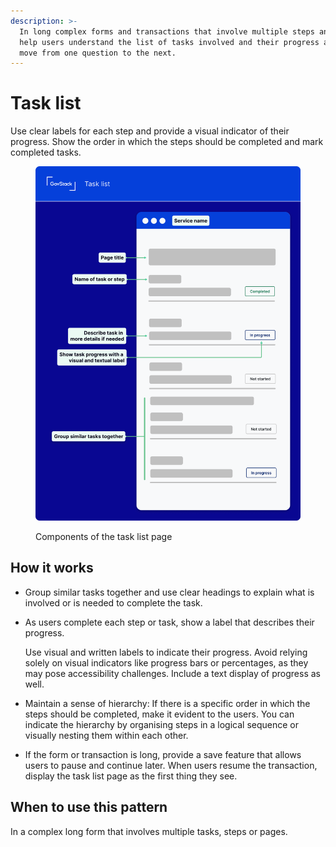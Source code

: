 ```yaml
---
description: >-
  In long complex forms and transactions that involve multiple steps and pages,
  help users understand the list of tasks involved and their progress as they
  move from one question to the next.
---
```


# Task list

Use clear labels for each step and provide a visual indicator of their progress. Show the order in which the steps should be completed and mark completed tasks.&#x20;

<figure><img src="../../../.gitbook/assets/image.png" alt=""><figcaption><p>Components of the task list page</p></figcaption></figure>

## How it works

* Group similar tasks together and use clear headings to explain what is involved or is needed to complete the task.&#x20;
*   As users complete each step or task, show a label that describes their progress.

    Use visual and written labels to indicate their progress. Avoid relying solely on visual indicators like progress bars or percentages, as they may pose accessibility challenges. Include a text display of progress as well.
* Maintain a sense of hierarchy: If there is a specific order in which the steps should be completed, make it evident to the users. You can indicate the hierarchy by organising steps in a logical sequence or visually nesting them within each other.
* If the form or transaction is long, provide a save feature that allows users to pause and continue later. When users resume the transaction, display the task list page as the first thing they see.

## **When to use this pattern**

In a complex long form that involves multiple tasks, steps or pages. &#x20;

